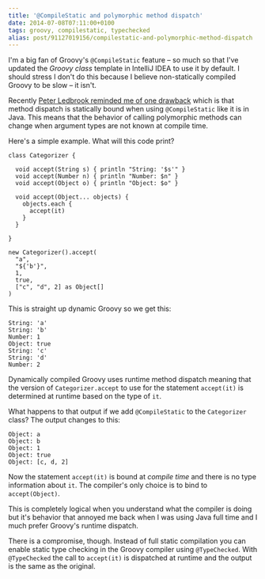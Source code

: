 ```yaml
---
title: '@CompileStatic and polymorphic method dispatch'
date: 2014-07-08T07:11:00+0100
tags: groovy, compilestatic, typechecked
alias: post/91127019156/compilestatic-and-polymorphic-method-dispatch
---
```


I'm a big fan of Groovy's `@CompileStatic` feature – so much so that I've updated the _Groovy class_ template in IntelliJ IDEA to use it by default. I should stress I don't do this because I believe non-statically compiled Groovy to be slow – it isn't.

Recently [Peter Ledbrook reminded me of one drawback](https://twitter.com/pledbrook/status/475986668840050688) which is that method dispatch is statically bound when using `@CompileStatic` like it is in Java. This means that the behavior of calling polymorphic methods can change when argument types are not known at compile time.

<!-- more -->

Here's a simple example. What will this code print?

    class Categorizer {

      void accept(String s) { println "String: '$s'" }
      void accept(Number n) { println "Number: $n" }
      void accept(Object o) { println "Object: $o" }
      
      void accept(Object... objects) {
        objects.each {
          accept(it)
        }
      }

    }

    new Categorizer().accept(
      "a", 
      "${'b'}", 
      1, 
      true, 
      ["c", "d", 2] as Object[]
    )
    
This is straight up dynamic Groovy so we get this:

    String: 'a'
    String: 'b'
    Number: 1
    Object: true
    String: 'c'
    String: 'd'
    Number: 2
    
Dynamically compiled Groovy uses runtime method dispatch meaning that the version of `Categorizer.accept` to use for the statement `accept(it)` is determined at runtime based on the type of `it`.

What happens to that output if we add `@CompileStatic` to the `Categorizer` class? The output changes to this:

    Object: a
    Object: b
    Object: 1
    Object: true
    Object: [c, d, 2]

Now the statement `accept(it)` is bound at _compile time_ and there is no type information about `it`. The compiler's only choice is to bind to `accept(Object)`.

This is completely logical when you understand what the compiler is doing but it's behavior that annoyed me back when I was using Java full time and I much prefer Groovy's runtime dispatch.

There is a compromise, though. Instead of full static compilation you can enable static type checking in the Groovy compiler using `@TypeChecked`. With `@TypeChecked` the call to `accept(it)` is dispatched at runtime and the output is the same as the original.

